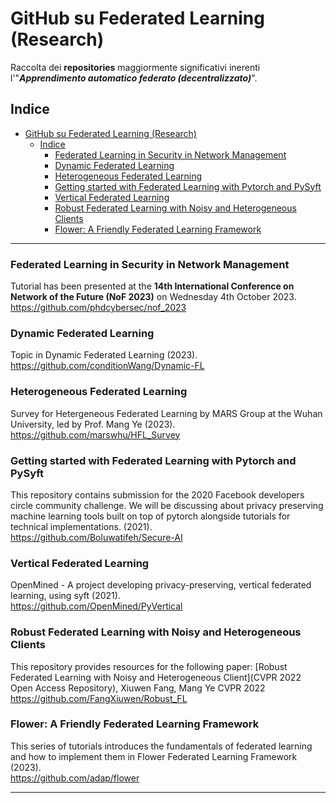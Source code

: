 # GitHub su Federated Learning (Research)
Raccolta dei **repositories** maggiormente significativi inerenti l'"_**Apprendimento automatico federato (decentralizzato)**_".
 
## Indice
- [GitHub su Federated Learning (Research)](#github-su-federated-learning-research)
  - [Indice](#indice)
    - [Federated Learning in Security in Network Management](#federated-learning-in-security-in-network-management)
    - [Dynamic Federated Learning](#dynamic-federated-learning)
    - [Heterogeneous Federated Learning](#heterogeneous-federated-learning)
    - [Getting started with Federated Learning with Pytorch and PySyft](#getting-started-with-federated-learning-with-pytorch-and-pysyft)
    - [Vertical Federated Learning](#vertical-federated-learning)
    - [Robust Federated Learning with Noisy and Heterogeneous Clients](#robust-federated-learning-with-noisy-and-heterogeneous-clients)
    - [Flower: A Friendly Federated Learning Framework](#flower-a-friendly-federated-learning-framework)

 

-------------


### Federated Learning in Security in Network Management  
Tutorial has been presented at the **14th International Conference on Network of the Future (NoF 2023)** on Wednesday 4th October 2023.     
https://github.com/phdcybersec/nof_2023   


### Dynamic Federated Learning   
Topic in Dynamic Federated Learning (2023).      
https://github.com/conditionWang/Dynamic-FL    


### Heterogeneous Federated Learning        
Survey for Hetergeneous Federated Learning by MARS Group at the Wuhan University, led by Prof. Mang Ye (2023).        
https://github.com/marswhu/HFL_Survey     


### Getting started with Federated Learning with Pytorch and PySyft         
This repository contains submission for the 2020 Facebook developers circle community challenge. We will be discussing about privacy preserving machine learning tools built on top of pytorch alongside tutorials for technical implementations. (2021).        
https://github.com/Boluwatifeh/Secure-AI       

### Vertical Federated Learning     
OpenMined - A project developing privacy-preserving, vertical federated learning, using syft (2021).       
https://github.com/OpenMined/PyVertical       


### Robust Federated Learning with Noisy and Heterogeneous Clients                  
This repository provides resources for the following paper: [Robust Federated Learning with Noisy and Heterogeneous Client](CVPR 2022 Open Access Repository), Xiuwen Fang, Mang Ye CVPR 2022              
https://github.com/FangXiuwen/Robust_FL          


### Flower: A Friendly Federated Learning Framework                 
This series of tutorials introduces the fundamentals of federated learning and how to implement them in Flower Federated Learning Framework (2023).                  
https://github.com/adap/flower        



----------------------


